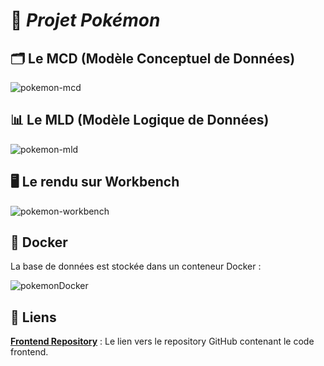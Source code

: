 # 🚀 _Projet Pokémon_

## 🗂️ Le MCD (Modèle Conceptuel de Données)

![pokemon-mcd](https://github.com/user-attachments/assets/b60730ae-9318-44da-b4b7-438da239455c)

## 📊 Le MLD (Modèle Logique de Données)

![pokemon-mld](https://github.com/user-attachments/assets/205e3553-1d65-45b4-a243-4773109242c0)

## 🖥️ Le rendu sur Workbench

![pokemon-workbench](https://github.com/user-attachments/assets/b55ce62b-27e3-410c-ba86-4fbd4fe5f0ef)

## 🚢 Docker

La base de données est stockée dans un conteneur Docker :

![pokemonDocker](https://github.com/user-attachments/assets/c455eed7-ebb3-4c92-9847-a33f95109d25)

## 🔗 Liens

**[Frontend Repository](https://github.com/cedric-chimot/pokemon-angular)** : Le lien vers le repository GitHub contenant le code frontend.
